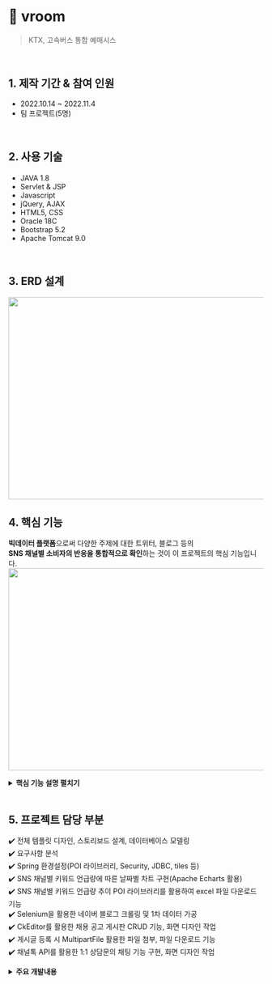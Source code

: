# :pushpin: vroom
>KTX, 고속버스 통합 예매시스


</br>

## 1. 제작 기간 & 참여 인원
- 2022.10.14 ~ 2022.11.4
- 팀 프로젝트(5명)

</br>

## 2. 사용 기술
#### 
  - JAVA 1.8
  - Servlet & JSP
  - Javascript
  - jQuery, AJAX  
  - HTML5, CSS
  - Oracle 18C
  - Bootstrap 5.2
  - Apache Tomcat 9.0

</br>

## 3. ERD 설계
<img src="https://user-images.githubusercontent.com/103633968/215769843-bfbc8d41-97f3-4d8d-8c95-e7a1c83623ce.png" width="700" height="400"/>


## 4. 핵심 기능
<b>빅데이터 플랫폼</b>으로써 다양한 주제에 대한 트위터, 블로그 등의 <br>
<b>SNS 채널별 소비자의 반응을 통합적으로 확인</b>하는 것이 이 프로젝트의 핵심 기능입니다. 
<img src="https://user-images.githubusercontent.com/103633968/215778109-4d56584f-7e9f-4d5c-91f5-58df47799df6.jpg" width="700" height="400"/>

<details>
<summary><b>핵심 기능 설명 펼치기</b></summary>
<div markdown="1">

### 4.1. 프로젝트 구조
![KakaoTalk_20230131_223047423](https://user-images.githubusercontent.com/103633968/215773986-a4318395-7dae-46b3-9749-61cdf237bc1d.png)

### 4.2. 메뉴 구조도
<img src="https://user-images.githubusercontent.com/103633968/215777580-a44d9279-8468-44cc-8e12-d8418a4f887b.jpg" width="700" height="400"/>

### 4.3. Use-Cases Diagram
<img src="https://user-images.githubusercontent.com/103633968/215777629-e1932cef-83e7-4d7b-8cce-5ae84d1c910e.png" width="700" height="600"/>

</div>
</details>

</br>

## 5. 프로젝트 담당 부분
✔️ 전체 템플릿 디자인, 스토리보드 설계, 데이터베이스 모델링<br>
✔️ 요구사항 분석<br>
✔️ Spring 환경설정(POI 라이브러리, Security, JDBC, tiles 등)<br>
✔️ SNS 채널별 키워드 언급량에 따른 날짜별 차트 구현(Apache Echarts 활용)<br>
✔️ SNS 채널별 키워드 언급량 추이 POI 라이브러리를 활용하여 excel 파일 다운로드 기능<br>
✔️ Selenium을 활용한 네이버 블로그 크롤링 및 1차 데이터 가공<br>
✔️ CkEditor를 활용한 채용 공고 게시판 CRUD 기능, 화면 디자인 작업<br>
✔️ 게시글 등록 시 MultipartFile 활용한 파일 첨부, 파일 다운로드 기능 <br>
✔️ 채널톡 API를 활용한 1:1 상담문의 채팅 기능 구현, 화면 디자인 작업<br>

<details>
<summary><b>주요 개발내용</b></summary>
<div markdown="1">
<img src="https://user-images.githubusercontent.com/103633968/215780426-f1ff6a39-e6fc-46b7-a58a-254d9149afbb.png" width="800" height="500"/>
<img src="https://user-images.githubusercontent.com/103633968/215780555-6362d2c7-7d5f-4c98-afeb-a3b9c12a2045.png" width="800" height="500"/>
<img src="https://user-images.githubusercontent.com/103633968/215780639-65e78622-cc47-4514-b384-255d814868e0.png" width="800" height="500"/>
<img src="https://user-images.githubusercontent.com/103633968/215780995-3c72f209-1643-4876-9953-0878a623fcec.png" width="800" height="500"/>
<img src="https://user-images.githubusercontent.com/103633968/215781131-f107c37a-5cad-4623-b593-558a2c9ab030.png" width="800" height="500"/>
<img src="https://user-images.githubusercontent.com/103633968/215781214-3b588009-f822-4ac4-a19d-2d68a06e7ce0.png" width="800" height="500"/>
<img src="https://user-images.githubusercontent.com/103633968/215781296-4e0c8ad0-c845-4f2d-af7a-12568ffb2ed9.png" width="800" height="500"/>
<img src="https://user-images.githubusercontent.com/103633968/216260275-d85665b7-fafb-4391-87a6-32f28c917e6b.png" width="800" height="500"/>


</div>
</details>

